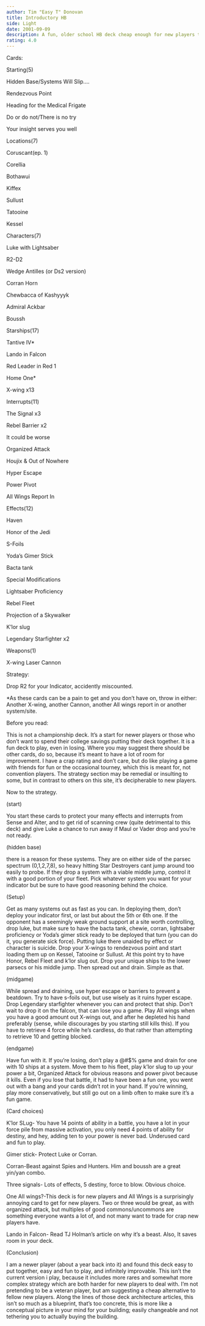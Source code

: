 ```yaml
---
author: Tim "Easy T" Donovan
title: Introductory HB
side: Light
date: 2001-09-09
description: A fun, older school HB deck cheap enough for new players to put it together, and fun enough for them to want to improve it and keep playing it.
rating: 4.0
---
```

Cards: 

Starting(5)
Hidden Base/Systems Will Slip....
Rendezvous Point
Heading for the Medical Frigate
Do or do not/There is no try
Your insight serves you well

Locations(7)
Coruscant(ep. 1)
Corellia
Bothawui
Kiffex
Sullust
Tatooine
Kessel

Characters(7)
Luke with Lightsaber
R2-D2
Wedge Antilles (or Ds2 version)
Corran Horn
Chewbacca of Kashyyyk
Admiral Ackbar
Boussh

Starships(17)
Tantive IV*
Lando in Falcon
Red Leader in Red 1
Home One*
X-wing x13

Interrupts(11)
The Signal x3
Rebel Barrier x2
It could be worse
Organized Attack
Houjix & Out of Nowhere
Hyper Escape
Power Pivot
All Wings Report In

Effects(12)
Haven
Honor of the Jedi
S-Foils
Yoda’s Gimer Stick
Bacta tank
Special Modifications
Lightsaber Proficiency
Rebel Fleet
Projection of a Skywalker
K’lor slug
Legendary Starfighter x2

Weapons(1)
X-wing Laser Cannon 

Strategy: 

Drop R2 for your Indicator, accidently miscounted.

*As these cards can be a pain to get and you don’t have on, throw in either: Another X-wing, another Cannon, another All wings report in or another system/site.

Before you read:
This is not a championship deck.  It’s a start for newer players or those who don’t want to spend their college savings putting their deck together.  It is a fun deck to play, even in losing.  Where you may suggest there should be other cards, do so, because it’s meant to have a lot of room for improvement.  I have a crap rating and don’t care, but do like playing a game with friends for fun or the occasional tourney, which this is meant for, not convention players.  The strategy section may be remedial or insulting to some, but in contrast to others on this site, it’s decipherable to new players.

Now to the strategy.

(start)

You start these cards to protect your many effects and interrupts from Sense and Alter, and to get rid of scanning crew (quite detrimental to this deck) and give Luke a chance to run away if Maul or Vader drop and you’re not ready.

(hidden base)
there is a reason for these systems.  They are on either side of the parsec spectrum (0,1,2,7,8), so heavy hitting Star Destroyers cant jump around too easily to probe.  If they drop a system with a viable middle jump, control it with a good portion of your fleet.  Pick whatever system you want for your indicator but be sure to have good reasoning behind the choice.  

(Setup)

Get as many systems out as fast as you can.  In deploying them, don’t deploy your indicator first, or last but about the 5th or 6th one.  If the opponent has a seemingly weak ground support at a site worth controlling, drop luke, but make sure to have the bacta tank, chewie, corran, lightsaber proficiency or Yoda’s gimer stick ready to be deployed that turn (you can do it, you generate sick force).  Putting luke there unaided by effect or character is suicide.  Drop your X-wings to rendezvous point and start loading them up on Kessel, Tatooine or Sullust.  At this point try to have Honor, Rebel Fleet and k’lor slug out.  Drop your unique ships to the lower parsecs or his middle jump.  Then spread out and drain.  Simple as that.

(midgame)

While spread and draining, use hyper escape or barriers to prevent a beatdown.  Try to have s-foils out, but use wisely as it ruins hyper escape.  Drop Legendary starfighter whenever you can and protect that ship.  Don’t wait to drop it on the falcon, that can lose you a game.  Play All wings when you have a good amount out X-wings out, and after he depleted his hand preferably (sense, while discourages by you starting still kills this).  If you have to retrieve 4 force while he’s cardless, do that rather than attempting to retrieve 10 and getting blocked.  

(endgame)

Have fun with it.  If you’re losing, don’t play a @#$% game and drain for one with 10 ships at a system.  Move them to his fleet, play k’lor slug to up your power a bit, Organized Attack for obvious reasons and power pivot because it kills.  Even if you lose that battle, it had to have been a fun one, you went out with a bang and your cards didn’t rot in your hand.  If you’re winning, play more conservatively, but still go out on a limb often to make sure it’s a fun game.

(Card choices)

K’lor SLug- You have 14 points of ability in a battle, you have a lot in your force pile from massive activation, you only need 4 points of ability for destiny, and hey, adding ten to your power is never bad.  Underused card and fun to play.

Gimer stick- Protect Luke or Corran. 

Corran-Beast against Spies and Hunters.  Him and boussh are a great yin/yan combo.

Three signals- Lots of effects, 5 destiny, force to blow. Obvious choice.

One All wings?-This deck is for new players and All Wings is a surprisingly annoying card to get for new players.  Two or three would be great, as with organized attack, but multiples of good commons/uncommons are something everyone wants a lot of, and not many want to trade for crap new players have.

Lando in Falcon- Read TJ Holman’s article on why it’s a beast.  Also, It saves room in your deck.

(Conclusion)

I am a newer player (about a year back into it) and found this deck easy to put together, easy and fun to play, and infinitely improvable.  This isn’t the current version i play, because it includes more rares and somewhat more complex strategy which are both harder for new players to deal with.  I’m not pretending to be a veteran player, but am suggesting a cheap alternative to fellow new players.  Along the lines of those deck architecture articles, this isn’t so much as a blueprint, that’s too concrete, this is more like a conceptual picture in your mind for your building; easily changeable and not tethering you to actually buying the building.  